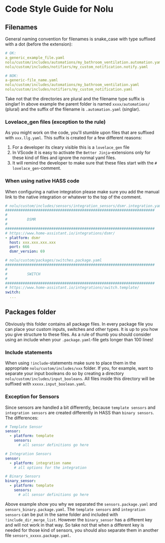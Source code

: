 # Code Style Guide for Nolu

## Filenames

General naming convention for filenames is snake_case with type suffixed with a dot (before the extension):

```yaml
# OK:
a_generic_example_file.yaml
nolu/custom/includes/automations/my_bathroom_ventilation.automation.yaml
nolu/custom/includes/notifiers/my_custom_notification.notify.yaml

# NOK:
a-generic-file_name.yaml
nolu/custom/includes/automations/my_bathroom_ventilation.yaml
nolu/custom/includes/notifiers/my_custom_notification.yaml
```

Take not that the directories are plural and the filename type suffix is singlar! In above example the parent folder is named `xxxx/automations/` (plural) and the suffix of the filename is `.automation.yaml` (singlar).

### Lovelace_gen files (exception to the rule)

As you might work on the code, you'll stumble upon files that are suffixed with `xxx.llg.yaml`. This suffix is created for a few different reasons:
1. For a developer its cleary visible this is a `lovelace_gen` file
2. In VScode it is easy to activate the `Better Jinja`-extensions only for these kind of files and ignore the normal yaml files.
3. It will remind the developer to make sure that these files start with the `# lovelace_gen`-comment.

### When using native HASS code

When configuring a native integration please make sure you add the manual link to the native integration or whatever to the top of the comment.

```yaml
# nolu/custom/includes/sensors/integration_sensors/dsmr.integration.yaml
####################################################################
#
#         DSMR
#
####################################################################
# https://www.home-assistant.io/integrations/dsmr/
- platform: dsmr
  host: xxx.xxx.xxx.xxx
  port: 666
  dsmr_version: 69

# nolu/custom/packages/switches.package.yaml
####################################################################
#
#         SWITCH
#
####################################################################
# https://www.home-assistant.io/integrations/switch.template/
switch:
  ...
```

## Packages folder

Obviously this folder contains all package files. In every package file you can place your custom inputs, switches and other types. It is up to you how you give structure to these files. As a rule of thumb you should consider using an include when your `.package.yaml`-file gets longer than 100 lines!

### Include statements

When using `!include`-statements make sure to place them in the appropriate `nolu/custom/includes/xxx` folder. If you, for example, want to separate your input booleans do so by creating a directory `nolu/custom/includes/input_booleans`. All files inside this directory will be suffixed with `xxxxx.input_boolean.yaml`.

### Exception for Sensors

Since sensors are handled a bit differently, because `template sensors` and `integration sensors` are created differently in HASS than `binary sensors`. The differences:

```yaml
# Template Sensor
sensor:
  - platform: template
    sensors:
      # all sensor definitions go here

# Integration Sensors
sensor: 
  - platform: integration name
    # all options for the integration

# Binary Sensors
binary_sensor:
  - platform: template
    sensors:
      # all sensor definitions go here
```

Above example show you why we separated the `sensors.package.yaml` and `sensors_binary.package.yaml`. The `template sensors` and `integration sensors` can be put in the same folder and included with `!include_dir_merge_list`. However the `binary_sensor` has a different key and will not work in that way. So take not that when a different key is needed for those kind of sensors, you should also separate them in another file `sensors_xxxxx.package.yaml`.


